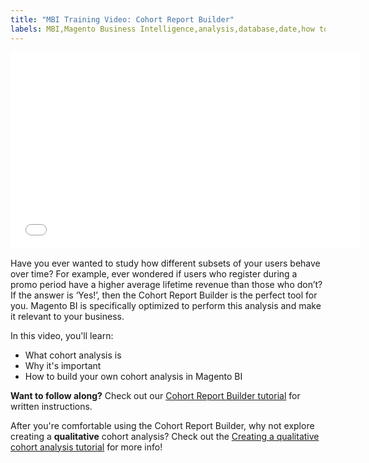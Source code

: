 ```yaml
---
title: "MBI Training Video: Cohort Report Builder"
labels: MBI,Magento Business Intelligence,analysis,database,date,how to,mbi-api-migration,reports
---
```


<iframe  src="//fast.wistia.com/embed/iframe/jpzcf6ey3o" width="560" height="315" frameborder="0" allowfullscreen=""></iframe>

Have you ever wanted to study how different subsets of your users behave over time? For example, ever wondered if users who register during a promo period have a higher average lifetime revenue than those who don’t? If the answer is ‘Yes!’, then the Cohort Report Builder is the perfect tool for you. Magento BI is specifically optimized to perform this analysis and make it relevant to your business.

In this video, you'll learn:

* What cohort analysis is
* Why it's important
* How to build your own cohort analysis in Magento BI

 **Want to follow along?** Check out our [Cohort Report Builder tutorial](https://support.magento.com/hc/en-us/articles/360016504632) for written instructions.

After you're comfortable using the Cohort Report Builder, why not explore creating a **qualitative** cohort analysis? Check out the [Creating a qualitative cohort analysis tutorial](https://support.magento.com/hc/en-us/articles/360016731191) for more info!
